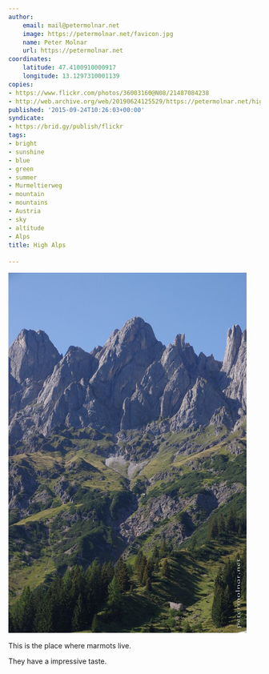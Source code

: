 ```yaml
---
author:
    email: mail@petermolnar.net
    image: https://petermolnar.net/favicon.jpg
    name: Peter Molnar
    url: https://petermolnar.net
coordinates:
    latitude: 47.4100910000917
    longitude: 13.1297310001139
copies:
- https://www.flickr.com/photos/36003160@N08/21487084238
- http://web.archive.org/web/20190624125529/https://petermolnar.net/high-alps/
published: '2015-09-24T10:26:03+00:00'
syndicate:
- https://brid.gy/publish/flickr
tags:
- bright
- sunshine
- blue
- green
- summer
- Murmeltierweg
- mountain
- mountains
- Austria
- sky
- altitude
- Alps
title: High Alps

---
```


![](high-alps.jpg)

This is the place where marmots live.

They have a impressive taste.